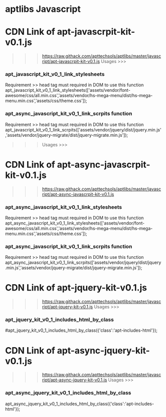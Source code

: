 # aptlibs Javascript

# CDN Link of apt-javascrpit-kit-v0.1.js
>>> https://raw.githack.com/apttechsols/aptlibs/master/javascript/apt-javascrpit-kit-v0.1.js
>>> Usages >>>

### apt_javascript_kit_v0_1_link_stylesheets ###
Requirement >> head tag must required in DOM to use this function
apt_javascript_kit_v0_1_link_stylesheets(['assets/vendor/font-awesome/css/all.min.css','assets/vendor/hs-mega-menu/dist/hs-mega-menu.min.css','assets/css/theme.css']);

### apt_async_javascript_kit_v0_1_link_scrpits function
Requirement >> head tag must required in DOM to use this function
apt_javascript_kit_v0_1_link_scrpits(['assets/vendor/jquery/dist/jquery.min.js','assets/vendor/jquery-migrate/dist/jquery-migrate.min.js']);
>>> Usages >>>

# CDN Link of apt-async-javascrpit-kit-v0.1.js
>>> https://raw.githack.com/apttechsols/aptlibs/master/javascript/apt-async-javascrpit-kit-v0.1.js


### apt_async_javascript_kit_v0_1_link_stylesheets ###
Requirement >> head tag must required in DOM to use this function
apt_async_javascript_kit_v0_1_link_stylesheets(['assets/vendor/font-awesome/css/all.min.css','assets/vendor/hs-mega-menu/dist/hs-mega-menu.min.css','assets/css/theme.css']);

### apt_async_javascript_kit_v0_1_link_scrpits function
Requirement >> head tag must required in DOM to use this function
apt_async_javascript_kit_v0_1_link_scrpits(['assets/vendor/jquery/dist/jquery.min.js','assets/vendor/jquery-migrate/dist/jquery-migrate.min.js']);


# CDN Link of apt-jquery-kit-v0.1.js
>>> https://raw.githack.com/apttechsols/aptlibs/master/javascript/apt-jquery-kit-v0.1.js
>>> Usages >>>

### apt_jquery_kit_v0_1_includes_html_by_class ###
<tag class="apt-includes-html" apt-includes-html="./header.html"></tag>
<tag class="apt-includes-html" apt-includes-html="./footer.html"></tag>
#apt_jquery_kit_v0_1_includes_html_by_class({'class':'apt-includes-html'});

# CDN Link of apt-async-jquery-kit-v0.1.js 
>>> https://raw.githack.com/apttechsols/aptlibs/master/javascript/apt-async-jquery-kit-v0.1.js 
>>> Usages >>>

### apt_async_jquery_kit_v0_1_includes_html_by_class ###
<div class="apt-includes-html" apt-includes-html="./header.html"></div>
<div class="apt-includes-html" apt-includes-html="./footer.html"></div>
apt_async_jquery_kit_v0_1_includes_html_by_class({'class':'apt-includes-html'});


